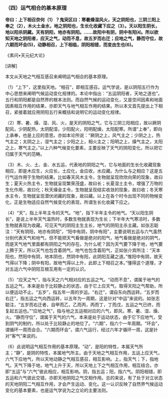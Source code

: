 ### （四）运气相合的基本原理

**帝曰：上下相召奈何（1）？鬼臾区曰：寒暑燥湿风火，天之阴阳也，三阴三阳上奉之（2），木火土金水，地之阴阳也，生长化收藏下应之（3）。天以阳生阴长，地以阳杀阴藏。天有阴阳，地亦有阴阳。……故阳中有阴，阴中有阳⑷。所以欲知天地之阴阳者，应天之气，动而不息，故五岁而右迁；应地之气，静而守位，故六期而坏会(5)，动静相召，上下相临，阴阳相错，而变由生也(6)。**

《素问•天元纪大论》

[讲解]

本文从天地之气相互感召来阐明运气相合的基本原理。

（1）“上下”，这里指天地。“相召”，即相互感召。运气学说，是以阴阳五行作为中心思想来阐明气候运动变化规律的。本论中指出：“五运阴阳者，天地之道也”。五行和阴阳都是自然界的根本法则。而自然气候的运动变化，又是空间因素和地面因素相互作用的结果，亦即天气与地气相互作用的结果。所以本文首先提出上下相召，紧接着就应用阴阳五行来概括和说明它的运动变化规律。

（2）寒、暑、燥、湿、风、火，是天的阴阳之气，它与三阴三阳相应，故以厥阴配风，少阴配热，太阴配湿，少阳配火，阳明配燥，太阳配寒。所谓“上奉”，即向上承奉，也是上应的意思。亦如本论所说：“厥阴之上，风气主之；少阴之上，热气主之；太阴之上，湿气主之；少阳之上，相火主之；阳明之上，燥气主之，太阳之上，寒气主之。”以上六种气候变化要素，主要反映了天气的阴阳变化，所以把它归属于天气的范畴。

（3）木、火、土、金、水五运，代表地的阴阳之气，它与地面的生长化收藏现象相应，即是木应生，火应长，土应化，金应收，水应藏。为什么与之相应？这是五行气运作用于生物的结果。比如春天风木主令，生物就呈现欣欣向荣的现象，故曰生；夏天火热主令，生物就呈现繁荣茂盛，故曰长；长夏湿土主令，增强了万物的生化作用，故曰化；秋天燥金主令，生物就呈现结实收敛的现象，故曰收；冬天寒水主令，生物就呈现潜伏闭藏的现象，故曰藏。以上在各个时令出现不同的物候变化，正是生物适应自然气候变化的表现，所谓生长化收藏下应之。

（4）“天”，指上半年主令的天气。“地”，指下半年主令的地气。“天以阳生阴长”，是说上半年天气温热时，多数生物就表现为生长；下半年大气寒凉时，多数生物就表现为收藏。可见天气的阴阳主生主长，地气的阴阳主杀主藏。如张志聪注：“天有阴阳，地亦有阴阳”，“阳中有阴，阴中有阳”，主要说明五运与六气虽然分别代表天气和地气，但不能把天气看做是绝对的阳气，地气看做是绝对的阴气，而是天气地气里面都有阴阳之气的存在。为什么呢？因为天气要下降于地，地气要上腾于天，所以天气也包含着阴气，地气也包含着阳气，正如张介宾所注：“天本阳也，然阳中有阴，地本阴也，然阴中有阳，此阴阳互藏之道。”惟阳中有阴，故天气得以下降；阴中有阳，故地气得以上升，此即上下相召之本。”懂得这个道理，才对五运六气中阴阳互根互用有一定的认识。

（5）“应天之气”，指与天之六气相对应的五运之气。“动而不息”，谓属于地气的五运之气，本来是处于比较静止的状态，由于它上应天气，取得天阳之气帮助，所以便运动不止。“五岁”，指五年一周的岁运。“右迁”，谓自东向西运转。“五岁而右迁”，指五运之气向西运转，以五年为一周期，这是针对“中运”来说的。如张志聪注，“五岁而右迁者，自甲而乙，乙而丙，丙而丁，丁而戊，五运之气已终，而复起五运也。”“应地之气”，指与地之五运相对应的六气，即风，寒、暑、湿、燥、火。“静而守位”，谓属于天气的六气，本来是处于运动状态，由于它下应地气，受到阴气的制约，所以处于比较静止的地位了。“六期”，指六个一年周期。“环会”，谓循环一周而会合。“六期而环会”，谓六气运行，经过六年才循环一周，这是针对“客气”来说的。

（6）此说明运气相互作用的基本原理。“动”，是阳的特性，本属天气所主；“静”，是阴的特性，本属地气所主。由于天地之气相互作用，五运上应天气，六气下应地气，所以天地动静之气相互感召，相互影响。上，指天气；下，指地气。天气下降于地，地气上升于天，所以天地上下之气相互作用，相互结合。亦即“五运”与“六气”彼此相应，相互影响。阴，指五运；阳，指六气。阴阳相错，即五运和六气彼此交错，亦即天地阴阳之气交相作用。总的来说，有了处于对立状态的天地阴阳二气相互作用，才会产生运动、变化。这一认识反映了自然界气候运动变化的基本要素，也是运气学说为之立论的主要法则。